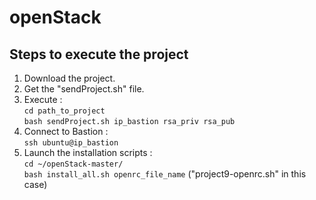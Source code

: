 # openStack

## Steps to execute the project

1. Download the project.  
2. Get the "sendProject.sh" file.  
3. Execute :   
`cd path_to_project`  
`bash sendProject.sh ip_bastion rsa_priv rsa_pub`  
4. Connect to Bastion :  
`ssh ubuntu@ip_bastion`  
5. Launch the installation scripts :  
`cd ~/openStack-master/`  
`bash install_all.sh openrc_file_name` ("project9-openrc.sh" in this case)    
